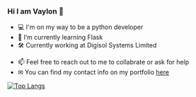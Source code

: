 ### Hi I am Vaylon 👋
 - 💻 I'm on my way to be a python developer 
 - 🌱 I’m currently learning Flask 
 - 🛠️ Currently working at Digisol Systems Limited 
<!--  - 🔍On the lookout for a job/internship -->
 - 📫 Feel free to reach out to me to collabrate or ask for help 
 - ✉ You can find my contact info on my portfolio [here](https://vaylonfernandes.netlify.app/)<br>


<!--[!Vaylon's GitHub stats](https://github-readme-stats.vercel.app/api?username=vaylon-fernandes)](https://github.com/anuraghazra/github-readme-stats)-->

[![Top Langs](https://github-readme-stats.vercel.app/api/top-langs/?username=vaylon-fernandes&layout=compact&theme=gruvbox)](https://github.com/anuraghazra/github-readme-stats)

<!--
**vaylon-fernandes/vaylon-fernandes** is a ✨ _special_ ✨ repository because its `README.md` (this file) appears on your GitHub profile.

Here are some ideas to get you started:

- 🔭 I’m currently working on ...
- 🌱 I’m currently learning ...
- 👯 I’m looking to collaborate on ...
- 🤔 I’m looking for help with ...
- 💬 Ask me about ...
- 📫 How to reach me: ...
- 😄 Pronouns: ...
- ⚡ Fun fact: ...
-->
